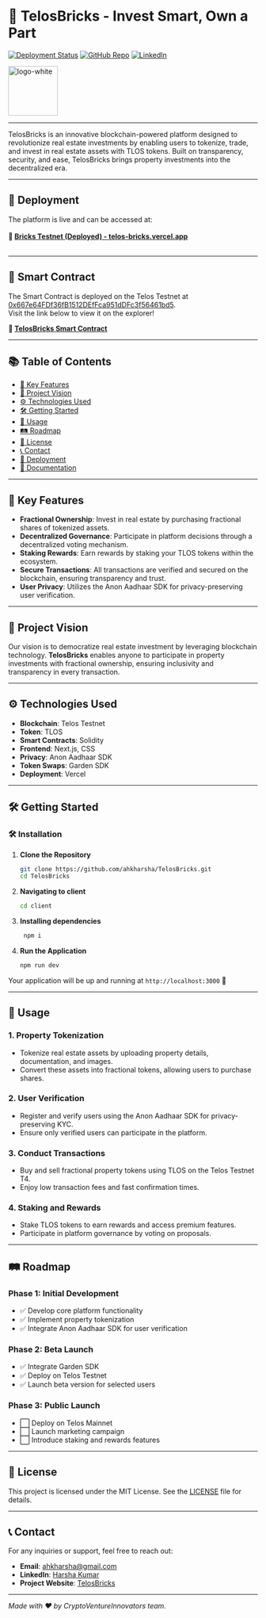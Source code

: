 # 🏢 **TelosBricks** - Invest Smart, Own a Part

[![Deployment Status](https://img.shields.io/badge/Deployment-Live-brightgreen)](https://telos-bricks.vercel.app/)
[![GitHub Repo](https://img.shields.io/badge/GitHub-Repository-blue)](https://github.com/ahkharsha/TelosBricks)
[![LinkedIn](https://img.shields.io/badge/Connect-LinkedIn-blue)](https://www.linkedin.com/in/harsha-kumar-a-271a76203/)

<img src="https://github.com/user-attachments/assets/e72ee99c-4124-4cb2-b217-b91b00b95c93" alt="logo-white" width="100"/>

---

TelosBricks is an innovative blockchain-powered platform designed to revolutionize real estate investments by enabling users to tokenize, trade, and invest in real estate assets with TLOS tokens. Built on transparency, security, and ease, TelosBricks brings property investments into the decentralized era.

---

## 🚀 **Deployment**

The platform is live and can be accessed at:  
<br>**🔗 [Bricks Testnet (Deployed) - telos-bricks.vercel.app](https://telos-bricks.vercel.app/)**<br><br>

---

## 📜 **Smart Contract**

The Smart Contract is deployed on the Telos Testnet at [0x667e64FDf36fB1512DEfFca951dDFc3f56461bd5](https://testnet.teloscan.io/address/0x667e64FDf36fB1512DEfFca951dDFc3f56461bd5).  
Visit the link below to view it on the explorer!

**🔗 [TelosBricks Smart Contract](https://testnet.teloscan.io/address/0x667e64FDf36fB1512DEfFca951dDFc3f56461bd5)**

---

## 📚 **Table of Contents**

- [🌟 Key Features](#-key-features)
- [🎯 Project Vision](#-project-vision)
- [⚙️ Technologies Used](#️-technologies-used)
- [🛠 Getting Started](#-getting-started)
- [📖 Usage](#-usage)
- [🛤 Roadmap](#-roadmap)
- [📜 License](#-license)
- [📞 Contact](#-contact)
- [🚀 Deployment](#-deployment)
- [📄 Documentation](#-documentation)

---

## 🌟 **Key Features**

- **Fractional Ownership**: Invest in real estate by purchasing fractional shares of tokenized assets.
- **Decentralized Governance**: Participate in platform decisions through a decentralized voting mechanism.
- **Staking Rewards**: Earn rewards by staking your TLOS tokens within the ecosystem.
- **Secure Transactions**: All transactions are verified and secured on the blockchain, ensuring transparency and trust.
- **User Privacy**: Utilizes the Anon Aadhaar SDK for privacy-preserving user verification.

---

## 🎯 **Project Vision**

Our vision is to democratize real estate investment by leveraging blockchain technology. **TelosBricks** enables anyone to participate in property investments with fractional ownership, ensuring inclusivity and transparency in every transaction.

---

## ⚙️ **Technologies Used**

- **Blockchain**: Telos Testnet
- **Token**: TLOS
- **Smart Contracts**: Solidity
- **Frontend**: Next.js, CSS
- **Privacy**: Anon Aadhaar SDK
- **Token Swaps**: Garden SDK
- **Deployment**: Vercel

---

## 🛠 **Getting Started**

### 🛠️ **Installation**

1. **Clone the Repository**
    ```bash
    git clone https://github.com/ahkharsha/TelosBricks.git
    cd TelosBricks
    ```

2. **Navigating to client**
    ```bash
    cd client
    ```

3. **Installing dependencies**
   ```bash
    npm i
    ```

4. **Run the Application**
    ```bash
    npm run dev
    ```

Your application will be up and running at `http://localhost:3000` 🚀

---

## 📖 **Usage**

### **1. Property Tokenization**

- Tokenize real estate assets by uploading property details, documentation, and images.
- Convert these assets into fractional tokens, allowing users to purchase shares.

### **2. User Verification**

- Register and verify users using the Anon Aadhaar SDK for privacy-preserving KYC.
- Ensure only verified users can participate in the platform.

### **3. Conduct Transactions**

- Buy and sell fractional property tokens using TLOS on the Telos Testnet T4.
- Enjoy low transaction fees and fast confirmation times.

### **4. Staking and Rewards**

- Stake TLOS tokens to earn rewards and access premium features.
- Participate in platform governance by voting on proposals.

---

## 🛤 **Roadmap**

### **Phase 1: Initial Development**

- ✅ Develop core platform functionality
- ✅ Implement property tokenization
- ✅ Integrate Anon Aadhaar SDK for user verification

### **Phase 2: Beta Launch**

- ✅ Integrate Garden SDK
- ✅ Deploy on Telos Testnet
- ✅ Launch beta version for selected users

### **Phase 3: Public Launch**

- ⬜ Deploy on Telos Mainnet
- ⬜ Launch marketing campaign
- ⬜ Introduce staking and rewards features

---

## 📜 **License**

This project is licensed under the MIT License. See the [LICENSE](https://github.com/ahkharsha/TelosBricks/blob/main/LICENSE) file for details.

---

## 📞 **Contact**

For any inquiries or support, feel free to reach out:

- **Email**: [ahkharsha@gmail.com](mailto:ahkharsha@gmail.com)
- **LinkedIn**: [Harsha Kumar](https://www.linkedin.com/in/harsha-kumar-a-271a76203/)
- **Project Website**: [TelosBricks](https://telos-bricks.vercel.app/)

---

*Made with ❤️ by CryptoVentureInnovators team.*

